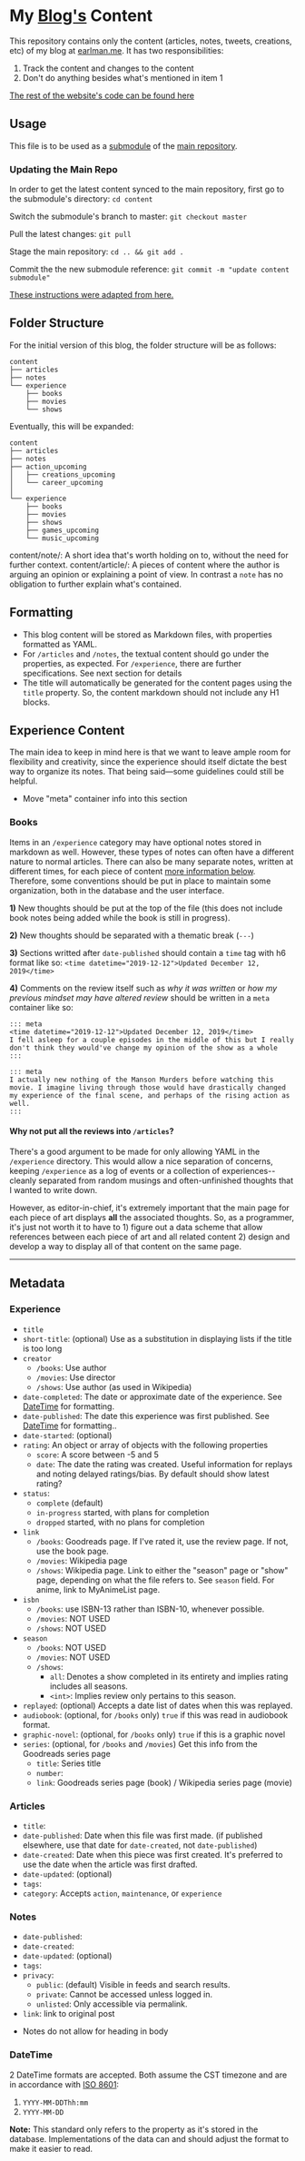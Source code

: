 # My [Blog's](https://earlman.me) Content

This repository contains only the content (articles, notes, tweets, creations, etc) of my blog at [earlman.me](https://earlman.me). It has two responsibilities:

1) Track the content and changes to the content
2) Don't do anything besides what's mentioned in item 1

[The rest of the website's code can be found here](https://github.com/earlman/me)

## Usage

This file is to be used as a [submodule](https://git-scm.com/book/en/v2/Git-Tools-Submodules) of the [main repository](https://github.com/earlman/me).

### Updating the Main Repo

In order to get the latest content synced to the main repository, first go to the submodule's directory: `cd content`

Switch the submodule's branch to master: `git checkout master`

Pull the latest changes: `git pull`

Stage the main repository: `cd .. && git add .`

Commit the the new submodule reference: `git commit -m "update content submodule"`

[These instructions were adapted from here.](https://chrisjean.com/git-submodules-adding-using-removing-and-updating/)

## Folder Structure

For the initial version of this blog, the folder structure will be as follows:

    content
    ├── articles
    ├── notes
    └── experience
        ├── books
        ├── movies
        └── shows
    
Eventually, this will be expanded:

    content
    ├── articles
    ├── notes
    ├── action_upcoming
    │   ├── creations_upcoming
    │   └── career_upcoming
    │   
    └── experience
        ├── books
        ├── movies
        ├── shows
        ├── games_upcoming
        └── music_upcoming


content/note/: A short idea that's worth holding on to, without the need for further context. 
content/article/: A pieces of content where the author is arguing an opinion or explaining a point of view. In contrast a `note` has no obligation to further explain what's contained.  

## Formatting

* This blog content will be stored as Markdown files, with properties formatted as YAML.
* For `/articles` and `/notes`, the textual content should go under the properties, as expected. For `/experience`, there are further specifications. See next section for details
* The title will automatically be generated for the content pages using the `title` property. So, the content markdown should not include any H1 blocks.

## Experience Content

The main idea to keep in mind here is that we want to leave ample room for flexibility and creativity, since the experience should itself dictate the best way to organize its notes. That being said&mdash;some guidelines could still be helpful.


* Move "meta" container info into this section


### Books

Items in an `/experience` category may have optional notes stored in markdown as well.    However, these types of notes can often have a different nature to normal articles. There can also be many separate notes, written at different times, for each piece of content [more information below](). Therefore, some conventions should be put in place to maintain some organization, both in the database and the user interface.

**1)** New thoughts should be put at the top of the file (this does not include book notes being added while the book is still in progress).

**2)** New thoughts should be separated with a thematic break (`---`)

**3)** Sections writted after `date-published` should contain a `time` tag with h6 format like so: `<time datetime="2019-12-12">Updated December 12, 2019</time>`

**4)** Comments on the review itself such as *why it was written* or *how my previous mindset may have altered review* should be written in a `meta` container like so:
    
    ::: meta
    <time datetime="2019-12-12">Updated December 12, 2019</time>
    I fell asleep for a couple episodes in the middle of this but I really don't think they would've change my opinion of the show as a whole
    :::
    
    ::: meta
    I actually new nothing of the Manson Murders before watching this movie. I imagine living through those would have drastically changed my experience of the final scene, and perhaps of the rising action as well. 
    :::

#### Why not put all the reviews into `/articles`?

There's a good argument to be made for only allowing YAML in the `/experience` directory. This would allow a nice separation of concerns, keeping `/experience` as a log of events or a collection of experiences--cleanly separated from random musings and often-unfinished thoughts that I wanted to write down.

However, as editor-in-chief, it's extremely important that the main page for each piece of art displays **all** the associated thoughts. So, as a programmer, it's just not worth it to have to 1) figure out a data scheme that allow references between each piece of art and all related content 2) design and develop a way to display all of that content on the same page. 

---

## Metadata

### Experience

- `title`
- `short-title`: (optional) Use as a substitution in displaying lists if the title is too long
- `creator`
    - `/books`: Use author
    - `/movies`: Use director
    - `/shows`: Use author (as used in Wikipedia)
- `date-completed`: The date or approximate date of the experience. See [DateTime](#DateTime) for formatting.
- `date-published`: The date this experience was first published. See [DateTime](#DateTime) for formatting..
- `date-started`: (optional) 
- `rating`: An object or array of objects with the following properties
    - `score`: A score between -5 and 5
    - `date`: The date the rating was created. Useful information for replays and noting delayed ratings/bias. By default should show latest rating?
- `status`:
    - `complete` (default)
    - `in-progress` started, with plans for completion
    - `dropped` started, with no plans for completion
- `link`
    - `/books`: Goodreads page. If I've rated it, use the review page. If not, use the book page.
    - `/movies`: Wikipedia page
    - `/shows`: Wikipedia page. Link to either the "season" page or "show" page, depending on what the file refers to. See `season` field. For anime, link to MyAnimeList page.
- `isbn`
    - `/books`: use ISBN-13 rather than ISBN-10, whenever possible.
    - `/movies`: NOT USED
    - `/shows`: NOT USED
- `season`
    - `/books`: NOT USED
    - `/movies`: NOT USED
    - `/shows`:
        - `all`: Denotes a show completed in its entirety and implies rating includes all seasons.
        - `<int>`: Implies review only pertains to this season.
- `replayed`: (optional)  Accepts a date list of dates when this was replayed.
- `audiobook`: (optional, for `/books` only)
        `true` if this was read in audiobook format. 
- `graphic-novel`: (optional, for `/books` only)
        `true` if this is a graphic novel
- `series`: (optional, for `/books` and `/movies`) Get this info from the Goodreads series page
    - `title`: Series title
    - `number`: 
    - `link`: Goodreads series page (book) / Wikipedia series page (movie)

### Articles
- `title`:
- `date-published`: Date when this file was first made. (if published elsewhere, use that date for `date-created`, not `date-published`)
- `date-created`: Date when this piece was first created. It's preferred to use the date when the article was first drafted. 
- `date-updated`: (optional)
- `tags`:
- `category`: Accepts `action`, `maintenance`, or `experience`

### Notes
- `date-published`:
- `date-created`: 
- `date-updated`: (optional)
- `tags`:
- `privacy`: 
    - `public`: (default) Visible in feeds and search results.
    - `private`: Cannot be accessed unless logged in.
    - `unlisted`: Only accessible via permalink.
- `link`: link to original post 

* Notes do not allow for heading in body





### DateTime

2 DateTime formats are accepted. Both assume the CST timezone and are in accordance with [ISO 8601](https://en.wikipedia.org/wiki/ISO_8601):

1) `YYYY-MM-DDThh:mm`
2) `YYYY-MM-DD`

**Note:** This standard only refers to the property as it's stored in the database. Implementations of the data can and should adjust the format to make it easier to read.